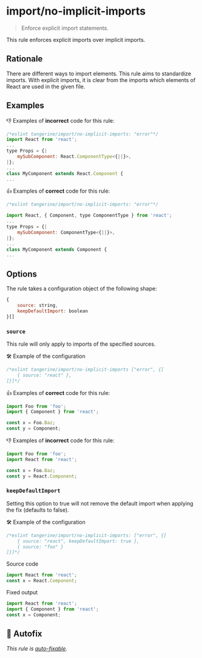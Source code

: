 # import/no-implicit-imports

> Enforce explicit import statements.

This rule enforces explicit imports over implicit imports.

## Rationale

There are different ways to import elements. This rule aims to standardize imports. With explicit
imports, it is clear from the imports which elements of React are used in the given file.

## Examples

👎 Examples of **incorrect** code for this rule:

```js
/*eslint tangerine/import/no-implicit-imports: "error"*/
import React from 'react';
...
type Props = {|
    mySubComponent: React.ComponentType<{||}>,
|};
...
class MyComponent extends React.Component {
...
```

👍 Examples of **correct** code for this rule:

```js
/*eslint tangerine/import/no-implicit-imports: "error"*/

import React, { Component, type ComponentType } from 'react';
...
type Props = {|
    mySubComponent: ComponentType<{||}>,
|};
...
class MyComponent extends Component {
...
```

## Options

The rule takes a configuration object of the following shape:

```js
{
    source: string,
    keepDefaultImport: boolean
}[]
```

### `source`

This rule will only apply to imports of the specified sources.

🛠 Example of the configuration

```js
/*eslint tangerine/import/no-implicit-imports ["error", {[
    { source: "react" }, 
]}]*/
```

👍 Examples of **correct** code for this rule:

```js
import Foo from 'foo';
import { Component } from 'react';

const x = Foo.Baz;
const y = Component;
```

👎 Examples of **incorrect** code for this rule:

```js
import Foo from 'foo';
import React from 'react';

const x = Foo.Baz;
const y = React.Component;
```

### `keepDefaultImport`

Setting this option to true will not remove the default import when applying the fix (defaults to
false).

🛠 Example of the configuration

```js
/*eslint tangerine/import/no-implicit-imports: ["error", {[
    { source: "react", keepDefaultImport: true }, 
    { source: "foo" }
]}]*/
```

Source code

```js
import React from 'react';
const x = React.Component;
```

Fixed output

```js
import React from 'react';
import { Component } from 'react';
const x = Component;
```

## 🔧 Autofix

_This rule is [auto-fixable](https://eslint.org/docs/user-guide/command-line-interface#fix)._
